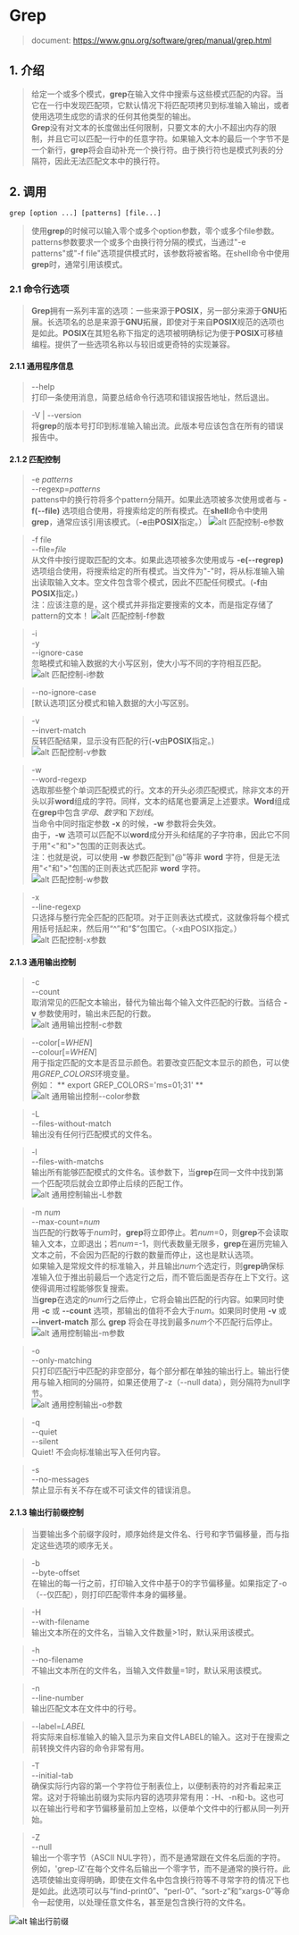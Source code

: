 # Grep
> document: https://www.gnu.org/software/grep/manual/grep.html

## 1. 介绍
> 给定一个或多个模式，**grep**在输入文件中搜索与这些模式匹配的内容。当它在一行中发现匹配项，它默认情况下将匹配项拷贝到标准输入输出，或者使用选项生成您的请求的任何其他类型的输出。  
> **Grep**没有对文本的长度做出任何限制，只要文本的大小不超出内存的限制，并且它可以匹配一行中的任意字符。如果输入文本的最后一个字节不是一个新行，**grep**将会自动补充一个换行符。由于换行符也是模式列表的分隔符，因此无法匹配文本中的换行符。

## 2. 调用
``` shell
grep [option ...] [patterns] [file...]
```
> 使用**grep**的时候可以输入零个或多个option参数，零个或多个file参数。patterns参数要求一个或多个由换行符分隔的模式，当通过"-e patterns"或"-f file"选项提供模式时，该参数将被省略。在shell命令中使用**grep**时，通常引用该模式。

### 2.1 命令行选项
> **Grep**拥有一系列丰富的选项：一些来源于**POSIX**，另一部分来源于**GNU**拓展。长选项名的总是来源于**GNU**拓展，即使对于来自**POSIX**规范的选项也是如此。**POSIX**在其短名称下指定的选项被明确标记为便于**POSIX**可移植编程。提供了一些选项名称以与较旧或更奇特的实现兼容。  
  
#### 2.1.1 通用程序信息
> --help  
> 打印一条使用消息，简要总结命令行选项和错误报告地址，然后退出。

> -V | --version  
> 将**grep**的版本号打印到标准输入输出流。此版本号应该包含在所有的错误报告中。

#### 2.1.2 匹配控制
> -e *patterns*  
> --regexp=*patterns*  
> pattens中的换行符将多个pattern分隔开。如果此选项被多次使用或者与 **-f(--file)** 选项组合使用，将搜索给定的所有模式。在**shell**命令中使用**grep**，通常应该引用该模式。（**-e**由**POSIX**指定。）
![alt 匹配控制-e参数](../img/常用命令/01%20grep/grep_e.png)

> -f file  
> --file=*file*  
> 从文件中按行提取匹配的文本。如果此选项被多次使用或与 **-e(--regrep)** 选项组合使用，将搜索给定的所有模式。当文件为"-"时，将从标准输入输出读取输入文本。空文件包含零个模式，因此不匹配任何模式。(**-f**由**POSIX**指定。)  
> 注：应该注意的是，这个模式并非指定要搜索的文本，而是指定存储了pattern的文本！
![alt 匹配控制-f参数](../img/常用命令/01%20grep/grep_f.png)

> -i  
> -y  
> --ignore-case  
> 忽略模式和输入数据的大小写区别，使大小写不同的字符相互匹配。  
![alt 匹配控制-i参数](../img/常用命令/01%20grep/grep_e.png)

> --no-ignore-case  
> [默认选项]区分模式和输入数据的大小写区别。

> -v  
> --invert-match  
> 反转匹配结果，显示没有匹配的行(**-v**由**POSIX**指定。)  
![alt 匹配控制-v参数](../img/常用命令/01%20grep/grep_v.png)

> -w  
> --word-regexp  
> 选取那些整个单词匹配模式的行。文本的开头必须匹配模式，除非文本的开头以非**word**组成的字符。同样，文本的结尾也要满足上述要求。**Word**组成在**grep**中包含*字母*、*数字*和*下划线*。  
> 当命令中同时指定参数 **-x** 的时候，**-w** 参数将会失效。  
> 由于，**-w** 选项可以匹配不以**word**成分开头和结尾的子字符串，因此它不同于用"\<"和">"包围的正则表达式。  
> 注：也就是说，可以使用 **-w** 参数匹配到"@"等非 **word** 字符，但是无法用"\<"和">"包围的正则表达式匹配非 **word** 字符。  
![alt 匹配控制-w参数](../img/常用命令/01%20grep/grep_w.png)

> -x  
> --line-regexp  
> 只选择与整行完全匹配的匹配项。对于正则表达式模式，这就像将每个模式用括号括起来，然后用“^”和“$”包围它。（-x由POSIX指定。）   
![alt 匹配控制-x参数](../img/常用命令/01%20grep/grep_x.png)

#### 2.1.3 通用输出控制
> -c   
> --count   
> 取消常见的匹配文本输出，替代为输出每个输入文件匹配的行数。当结合 **-v** 参数使用时，输出未匹配的行数。  
![alt 通用输出控制-c参数](./../img/常用命令/01%20grep/grep_c.png)

> --color[=*WHEN*]  
> --colour[=*WHEN*]  
> 用于指定匹配的文本是否显示颜色。若要改变匹配文本显示的颜色，可以使用*GREP_COLORS*环境变量。  
> 例如： ** export GREP_COLORS='ms=01;31' **  
![alt 通用输出控制--color参数](./../img/常用命令/01%20grep/grep_color.png)

> -L  
> --files-without-match  
> 输出没有任何行匹配模式的文件名。  

> -l  
> --files-with-matchs  
> 输出所有能够匹配模式的文件名。该参数下，当**grep**在同一文件中找到第一个匹配项后就会立即停止后续的匹配工作。  
![alt 通用控制输出-L参数](./../img/常用命令/01%20grep/grep_L.png)

> -m *num*  
> --max-count=*num*  
> 当匹配的行数等于*num*时，**grep**将立即停止。若*num*=0，则**grep**不会读取输入文本，立即退出；若*num*=-1，则代表数量无限多，**grep**在遍历完输入文本之前，不会因为匹配的行数的数量而停止，这也是默认选项。  
> 如果输入是常规文件的标准输入，并且输出*num*个选定行，则**grep**确保标准输入位于推出前最后一个选定行之后，而不管后面是否存在上下文行。这使得调用过程能够恢复搜索。  
> 当**grep**在选定的*num*行之后停止，它将会输出匹配的行内容。如果同时使用 **-c** 或 **--count** 选项，那输出的值将不会大于*num*。如果同时使用 **-v** 或 **--invert-match** 那么 **grep** 将会在寻找到最多*num*个不匹配行后停止。  
![alt 通用控制输出-m参数](./../img/常用命令/01%20grep/grep_m.png)

> -o  
> --only-matching  
> 只打印匹配行中匹配的非空部分，每个部分都在单独的输出行上。输出行使用与输入相同的分隔符，如果还使用了-z（--null data），则分隔符为null字节。  
![alt 通用控制输出-o参数](./../img/常用命令/01%20grep/grep_o.png)

> -q  
> --quiet  
> --silent  
> Quiet! 不会向标准输出写入任何内容。

> -s  
> --no-messages  
> 禁止显示有关不存在或不可读文件的错误消息。

#### 2.1.3 输出行前缀控制
> 当要输出多个前缀字段时，顺序始终是文件名、行号和字节偏移量，而与指定这些选项的顺序无关。  

> -b  
> --byte-offset  
> 在输出的每一行之前，打印输入文件中基于0的字节偏移量。如果指定了-o（--仅匹配），则打印匹配零件本身的偏移量。  

> -H  
> --with-filename  
> 输出文本所在的文件名，当输入文件数量>1时，默认采用该模式。  

> -h  
> --no-filename  
> 不输出文本所在的文件名，当输入文件数量=1时，默认采用该模式。

> -n  
> --line-number  
> 输出匹配文本在文件中的行号。

> --label=*LABEL*  
> 将实际来自标准输入的输入显示为来自文件LABEL的输入。这对于在搜索之前转换文件内容的命令非常有用。

> -T  
> --initial-tab  
> 确保实际行内容的第一个字符位于制表位上，以便制表符的对齐看起来正常。这对于将输出前缀为实际内容的选项非常有用：-H、-n和-b。这也可以在输出行号和字节偏移量前加上空格，以便单个文件中的行都从同一列开始。  

> -Z  
> --null  
> 输出一个零字节（ASCII NUL字符），而不是通常跟在文件名后面的字符。例如，'grep-lZ'在每个文件名后输出一个零字节，而不是通常的换行符。此选项使输出变得明确，即使在文件名中包含换行符等不寻常字符的情况下也是如此。此选项可以与“find-print0”、“perl-0”、“sort-z”和“xargs-0”等命令一起使用，以处理任意文件名，甚至是包含换行符的文件名。

![alt 输出行前缀](./../img/常用命令/01%20grep/grep_output.png)